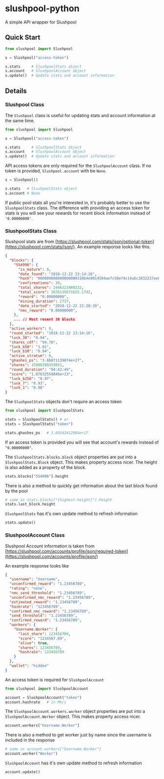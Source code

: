 # slushpool-python
A simple API wrapper for Slushpool
## Quick Start
```python
from slushpool import Slushpool

s = Slushpool("access-token")

s.stats     # SlushpoolStats object
s.account   # SlushpoolAccount object
s.update()  # Update stats and account information
```

## Details
### Slushpool Class
The `Slushpool` class is useful for updating stats and account information at the same time.
```python
from slushpool import Slushpool

s = Slushpool("access-token")

s.stats     # SlushpoolStats object
s.account   # SlushpoolAccount object
s.update()  # Update stats and account information
```
API access tokens are only required for the `SlushpoolAccount` class.
If no token is provided, `Slushpool.account` with be `None`.
```python
s = Slushpool()

s.stats   # SlushpoolStats object
s.account # None
```
If public pool stats all you're interested in, it's probably better to use the `SlushpoolStats` class.
The difference with providing an access token for stats is you will see your rewards for recent block information instead of `'0.00000000'`.

### SlushpoolStats Class
Slushpool stats are from [https://slushpool.com/stats/json/optional-token](https://slushpool.com/stats/json/).
An example response looks like this:
```json
{
  "blocks": {
    "554996": {
      "is_mature": 0,
      "date_found": "2018-12-22 23:14:16",
      "hash": "000000000000000000310b4e9014504aefc58ef4c14abc3032237ee8ae0e4669",
      "confirmations": 30,
      "total_shares": 2446223480232,
      "total_score": 1076135671625.1742,
      "reward": "0.00000000",
      "mining_duration": 2737,
      "date_started": "2018-12-22 22:28:39",
      "nmc_reward": "0.00000000",
    },
    ... // Most recent 30 blocks
  },
  "active_workers": 0,
  "round_started": "2018-12-22 23:14:16",
  "luck_30": "0.94",
  "shares_cdf": "94.70",
  "luck_b50": "1.01",
  "luck_b10": "0.94",
  "active_stratum": 0,
  "ghashes_ps": "3.86871139874e+27",
  "shares": 15000289359851,
  "round_duration": "04:42:49",
  "score": "1.87632558846e+13",
  "luck_b250": "0.97",
  "luck_7": "0.93",
  "luck_1": "0.98"
}
```
The `SlushpoolStats` objects don't require an access token
```python
from slushpool import SlushpoolStats

stats = SlushpoolStats() # or
stats = SlushpoolStats("token")

stats.ghashes_ps   # 3.89142412984e+27
```

If an access token is provided you will see that account's rewards instead of `"0.00000000"`.

The `SlushpoolStats.blocks.block` object properties are put into a `SlushpoolStats.Block` object.
This makes property access nicer. The height is also added as a property of the block.
```python
stats.blocks["554996"].height
```
There is also a method to quickly get information about the last block found by the pool
```python
# same as stats.blocks["{highest-height}"].height
stats.last_block.height   
```
`SlushpoolStats` has it's own update method to refresh information
```python
stats.update()
```

### SlushpoolAccount Class
Slushpool Account information is taken from [https://slushpool.com/accounts/profile/json/required-token](https://slushpool.com/accounts/profile/json/)

An example response looks like
```json
{
  "username": "Username",
  "unconfirmed_reward": "1.23456789",
  "rating": "none",
  "nmc_send_threshold": "1.23456789",
  "unconfirmed_nmc_reward": "1.23456789",
  "estimated_reward": "1.23456789",
  "hashrate": "123456789",
  "confirmed_nmc_reward": "1.23456789",
  "send_threshold": "1.23456789",
  "confirmed_reward": "1.23456789",
  "workers": {
    "Username.Worker": {
      "last_share": 123456789,
      "score": "1234567.89",
      "alive": true,
      "shares": 123456789,
      "hashrate": 123456789
    }
  },
  "wallet": "hidden"
}
```
An access token is required for `SlushpoolAccount`
```python
from slushpool import SlushpoolAccount

account = SlushpoolAccount("token")
account.hashrate   # in Mh/s
```

The `SlushpoolAccount.workers.worker` object properties are put into a `SlushpoolAccount.Worker` object.
This makes property access nicer.
```python
account.workers["Username.Worker"]
```
There is also a method to get worker just by name since the username is included in the response
```python
# same as account.workers["Username.Worker"]
account.worker("Worker")
```
`SlushpoolAccount` has it's own update method to refresh information
```python
account.update()
```
